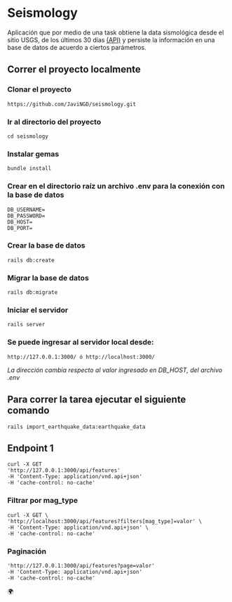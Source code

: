 # Seismology

Aplicación que por medio de una task obtiene la data sismológica desde el sitio USGS, de los últimos 30 días <a href="https://earthquake.usgs.gov/earthquakes/feed/v1.0/summary/all_month.geojson">(API)</a> y persiste la información en una base de datos de acuerdo a ciertos parámetros.

## Correr el proyecto localmente

### Clonar el proyecto
```plaintext
https://github.com/JaviNGD/seismology.git
```

### Ir al directorio del proyecto
```plaintext
cd seismology
```

### Instalar gemas
```plaintext
bundle install
```

### Crear en el directorio raíz un archivo .env para la conexión con la base de datos
```plaintext
DB_USERNAME=
DB_PASSWORD=
DB_HOST=
DB_PORT=
```

### Crear la base de datos
```plaintext
rails db:create
```

### Migrar la base de datos
```plaintext
rails db:migrate
```

### Iniciar el servidor 
```plaintext
rails server
```

### Se puede ingresar al servidor local desde:
```plaintext
http://127.0.0.1:3000/ ó http://localhost:3000/
```
*La dirección cambia respecto al valor ingresado en DB_HOST, del archivo .env*

## Para correr la tarea ejecutar el siguiente comando
```plaintext
rails import_earthquake_data:earthquake_data
```

## Endpoint 1

```plaintext
curl -X GET
'http://127.0.0.1:3000/api/features'
-H 'Content-Type: application/vnd.api+json' 
-H 'cache-control: no-cache'
```

### Filtrar por mag_type
```plaintext
curl -X GET \
'http://localhost:3000/api/features?filters[mag_type]=valor' \
-H 'Content-Type: application/vnd.api+json' \
-H 'cache-control: no-cache'
```

### Paginación
```plaintext
'http://127.0.0.1:3000/api/features?page=valor'
-H 'Content-Type: application/vnd.api+json' 
-H 'cache-control: no-cache'
```

🌍
